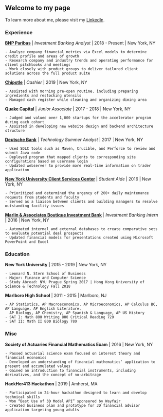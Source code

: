 ## Welcome to my page

To learn more about me, please visit my [LinkedIn](https://www.linkedin.com/in/tracy-d-362180129/).

### Experience

[**BNP Paribas**](https://www.linkedin.com/company/bnp-paribas) | *Investment Banking Analyst* | 2018 - Present | New York, NY 

```
- Analyze company financial metrics via Excel models to determine credit profile and areas of growth
- Research company and industry trends and operating performance for client pitchbooks and meetings
- Work closely with product groups to deliver tailored client solutions across the full product suite
```

[**Chipotle**](https://www.linkedin.com/company/chipotle-mexican-grill) | *Cashier* | 2019 | New York, NY 

```
- Assisted with morning pre-open routine, including preparing ingredients and restocking utensils
- Managed cash register while cleaning and organizing dining area
```

[**Quake Capital**](https://www.linkedin.com/company/quake-vc) | *Junior Associate* | 2017 - 2018 | New York, NY 

```
- Judged and valued over 1,000 startups for the accelerator program during each cohort
- Assisted in developing new website design and backend architecture structure
```

[**Deutsche Bank**](https://www.linkedin.com/company/deutsche-bank/) | *Technology Summer Analyst* | 2017 | New York, NY 

```
- Used SDLC tools such as Maven, Crucible, and Perforce to review and submit Java code
- Deployed program that mapped clients to corresponding site configurations based on username login
- Updated webserver to provide more real-time information on trader application
```

[**New York University Client Services Center**](https://www.nyu.edu/life/campus-resources/facilities-operations-maintenance.html) | *Student Aide* | 2016 | New York, NY 

```
- Prioritized and determined the urgency of 200+ daily maintenance requests from students and faculty
- Served as a liaison between clients and building managers to resolve outstanding facility issues
```

[**Marlin & Associates Boutique Investment Bank**](https://www.linkedin.com/company/marlin-&-associates/) | *Investment Banking Intern* | 2016 | New York, NY 

```
- Automated internal and external databases to create comparative sets to evaluate potential deal prospects
- Updated financial models for presentations created using Microsoft PowerPoint and Excel
```

### Education

**New York University** | 2015 - 2019 | New York, NY 

```
- Leonard N. Stern School of Business
- Major: Finance and Computer Science
- Study Abroad: NYU Prague Spring 2017 | Hong Kong University of Science & Technology Fall 2018
```

**Marlboro High School** | 2011 - 2015 | Marlboro, NJ

```
- AP Statistics, AP Macroeconomics, AP Microeconomics, AP Calculus BC, AP Language, AP English Literature, 
  AP Biology, AP Chemistry, AP Spanish & Language, AP US History
- SAT I: Math 800 Writing 800 Critical Reading 720 
- SAT II: Math II 800 Biology 780
```
### Misc

**Society of Actuaries Financial Mathematics Exam** | 2016 | New York, NY 

```
- Passed actuarial science exam focused on interest theory and financial economics
- Developed an understanding of financial mathematics’ application to present and accumulated values
- Gained an introduction to financial instruments, including derivatives, and the concept of no-arbitrage
```

**HackHer413 Hackathon** | 2019 | Amherst, MA 

```
- Participated in 24-hour hackathon designed to learn and develop technical skills
- Won “Best Use of 3D Model API” sponsored by Wayfair
- Created business plan and prototype for 3D financial advisor application targeting young adults
```
